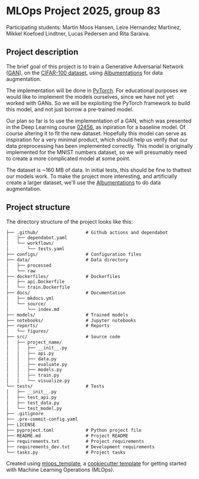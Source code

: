 # MLOps Project 2025, group 83

Participating students:
Martin Moos Hansen, Leire Hernandez Martinez, Mikkel Koefoed Lindtner, Lucas Pedersen and Rita Saraiva.


## Project description
The brief goal of this project is to train a Generative Adversarial Network ([GAN](https://dl.acm.org/doi/abs/10.1145/3422622)), on the [CIFAR-100 dataset](https://www.cs.toronto.edu/~kriz/cifar.html), using [Albumentations](https://albumentations.ai/) for data augmentation.

The implementation will be done in [PyTorch](https://pytorch.org/). For educational purposes we would like to implement the models ourselves, since we have not yet worked with GANs. So we will be exploiting the PyTorch framework to build this model, and not just borrow a pre-trained model.

Our plan so far is to use the implementation of a GAN, which was presented in the Deep Learning course [02456](https://github.com/DeepLearningDTU/02456-deep-learning-with-PyTorch/blob/master/7_Unsupervised/7.3-generative-adversarial-networks.ipynb), as inpiration for a baseline model. Of course altering it to fit the new dataset. Hopefully this model can serve as inspiration for a very minimal product, which should help us verify that our data preprocessing has been implemented correctly. This model is originally implemented for the MNIST numbers dataset, so we will presumably need to create a more complicated model at some point.

The dataset is ~160 MB of data. In initial tests, this should be fine to thattest our models work. To make the project more interesting, and artificially create a larger dataset, we'll use the [Albumentations](https://albumentations.ai/) to do data augmentation.


## Project structure

The directory structure of the project looks like this:
```txt
├── .github/                  # Github actions and dependabot
│   ├── dependabot.yaml
│   └── workflows/
│       └── tests.yaml
├── configs/                  # Configuration files
├── data/                     # Data directory
│   ├── processed
│   └── raw
├── dockerfiles/              # Dockerfiles
│   ├── api.Dockerfile
│   └── train.Dockerfile
├── docs/                     # Documentation
│   ├── mkdocs.yml
│   └── source/
│       └── index.md
├── models/                   # Trained models
├── notebooks/                # Jupyter notebooks
├── reports/                  # Reports
│   └── figures/
├── src/                      # Source code
│   ├── project_name/
│   │   ├── __init__.py
│   │   ├── api.py
│   │   ├── data.py
│   │   ├── evaluate.py
│   │   ├── models.py
│   │   ├── train.py
│   │   └── visualize.py
└── tests/                    # Tests
│   ├── __init__.py
│   ├── test_api.py
│   ├── test_data.py
│   └── test_model.py
├── .gitignore
├── .pre-commit-config.yaml
├── LICENSE
├── pyproject.toml            # Python project file
├── README.md                 # Project README
├── requirements.txt          # Project requirements
├── requirements_dev.txt      # Development requirements
└── tasks.py                  # Project tasks
```


Created using [mlops_template](https://github.com/SkafteNicki/mlops_template),
a [cookiecutter template](https://github.com/cookiecutter/cookiecutter) for getting
started with Machine Learning Operations (MLOps).
